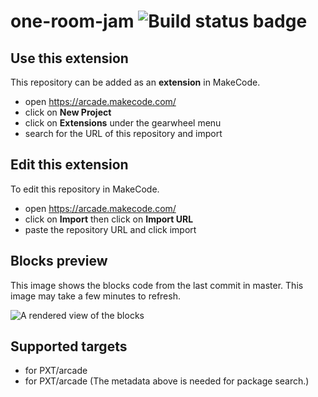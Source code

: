 # one-room-jam ![Build status badge](https://github.com/icicles900/one-room-jam/workflows/MakeCode/badge.svg)



## Use this extension

This repository can be added as an **extension** in MakeCode.

* open https://arcade.makecode.com/
* click on **New Project**
* click on **Extensions** under the gearwheel menu
* search for the URL of this repository and import

## Edit this extension

To edit this repository in MakeCode.

* open https://arcade.makecode.com/
* click on **Import** then click on **Import URL**
* paste the repository URL and click import

## Blocks preview

This image shows the blocks code from the last commit in master.
This image may take a few minutes to refresh.

![A rendered view of the blocks](https://github.com/icicles900/one-room-jam/raw/master/.makecode/blocks.png)

## Supported targets

* for PXT/arcade
* for PXT/arcade
(The metadata above is needed for package search.)

